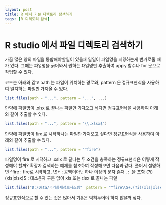 ```yaml
---
layout: post
title: R 에서 기본 디렉토리 탐색하기
tags: [R 디렉토리 탐색]
---
```


# R studio 에서 파일 디렉토리 검색하기

가끔 많은 양의 파일을 통합해야할일이 있을때 일일이 파일명을 지정하는게 번거로울 때가 있다. 그때는 파일명을 긁어와서 원하는 파일명만 추출하여 apply 함수나 for 문으로 작업할 수 있다. 

코드는 아래와 같고 path 는 파일이 위치하는 경로와, pattern 은 정규표현식을 사용하여 일치하는 파일만 가져올 수 있다. 

```r
list.files(path = "...", pattern = "...", ...)
```

만약에 파일명이 .xlsx 로 끝나는 파일만 가져오고 싶다면 정규표현식을 사용하여 아래와 같이 추출할 수 있다. 

```r
list.files(path = "...", pattern = "\\.xlsx$")
```

만약에 파일명이 fire 로 시작하나는 파일만 가져오고 싶다면 정규표현식을 사용하여 아래와 같이 추출할 수 있다. 

```r
list.files(path = "...", pattern = "^fire")
```

파일명이 fire 로 시작하고 .xslx 로 끝나는 두 조건을 충족하는 정규표현식은 어떻게 작성해야 할까? 확장자 검색하는 예제를 참조하여 작성해보면 다음과 같다. 
풀어서 설명하면 
^fire : fire로 시작하고, 
\S+ : 공백이아닌 하나 이상의 문자 존재
. : .을 포함
(?i)(xls|xlsx)$ :  대소문자 구분 없이 xls 또는 xlsx 로 끝나는 파일

```r
list.files("D:/Data/국가화재정보시스템", pattern = "^fire\\S+.(?i)(xls|xlsx)$")  
```

정규표현식으로 할 수 있는 것은 많아서 기본은 익혀두어야 하지 않을까 싶다. 


